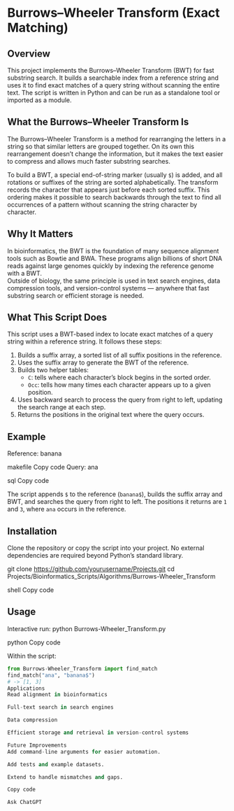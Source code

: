 # Burrows–Wheeler Transform (Exact Matching)

## Overview
This project implements the Burrows–Wheeler Transform (BWT) for fast substring search. It builds a searchable index from a reference string and uses it to find exact matches of a query string without scanning the entire text. The script is written in Python and can be run as a standalone tool or imported as a module.

## What the Burrows–Wheeler Transform Is
The Burrows–Wheeler Transform is a method for rearranging the letters in a string so that similar letters are grouped together. On its own this rearrangement doesn’t change the information, but it makes the text easier to compress and allows much faster substring searches.

To build a BWT, a special end-of-string marker (usually `$`) is added, and all rotations or suffixes of the string are sorted alphabetically. The transform records the character that appears just before each sorted suffix. This ordering makes it possible to search backwards through the text to find all occurrences of a pattern without scanning the string character by character.

## Why It Matters
In bioinformatics, the BWT is the foundation of many sequence alignment tools such as Bowtie and BWA. These programs align billions of short DNA reads against large genomes quickly by indexing the reference genome with a BWT.  
Outside of biology, the same principle is used in text search engines, data compression tools, and version-control systems — anywhere that fast substring search or efficient storage is needed.

## What This Script Does
This script uses a BWT-based index to locate exact matches of a query string within a reference string. It follows these steps:

1. Builds a suffix array, a sorted list of all suffix positions in the reference.
2. Uses the suffix array to generate the BWT of the reference.
3. Builds two helper tables:
   - `C`: tells where each character’s block begins in the sorted order.
   - `Occ`: tells how many times each character appears up to a given position.
4. Uses backward search to process the query from right to left, updating the search range at each step.  
5. Returns the positions in the original text where the query occurs.

## Example
Reference:
banana

makefile
Copy code
Query:
ana

sql
Copy code

The script appends `$` to the reference (`banana$`), builds the suffix array and BWT, and searches the query from right to left. The positions it returns are `1` and `3`, where `ana` occurs in the reference.

## Installation
Clone the repository or copy the script into your project. No external dependencies are required beyond Python’s standard library.

git clone https://github.com/yourusername/Projects.git
cd Projects/Bioinformatics_Scripts/Algorithms/Burrows-Wheeler_Transform

shell
Copy code

## Usage
Interactive run:
python Burrows-Wheeler_Transform.py

python
Copy code

Within the script:
```python
from Burrows-Wheeler_Transform import find_match
find_match("ana", "banana$")
# -> [1, 3]
Applications
Read alignment in bioinformatics

Full-text search in search engines

Data compression

Efficient storage and retrieval in version-control systems

Future Improvements
Add command-line arguments for easier automation.

Add tests and example datasets.

Extend to handle mismatches and gaps.

Copy code

Ask ChatGPT
